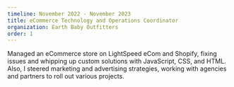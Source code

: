 ```yaml
---
timeline: November 2022 - November 2023
title: eCommerce Technology and Operations Coordinator
organization: Earth Baby Outfitters
order: 1
---
```


Managed an eCommerce store on LightSpeed eCom and Shopify, fixing issues and whipping up custom solutions with JavaScript, CSS, and HTML. Also, I steered marketing and advertising strategies, working with agencies and partners to roll out various projects.
